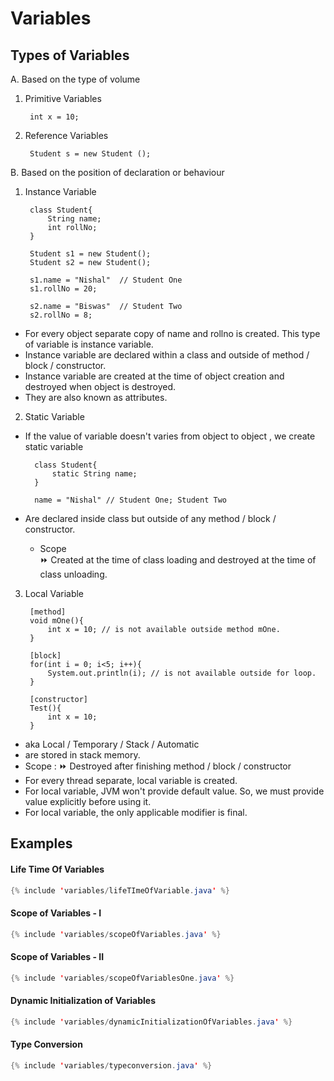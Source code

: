 # Variables

## Types of Variables

A. Based on the type of volume
1. Primitive Variables

        int x = 10;
2. Reference Variables

        Student s = new Student ();

B. Based on the position of declaration or behaviour
1. Instance Variable

        class Student{
            String name;
            int rollNo;
        }
        
        Student s1 = new Student();
        Student s2 = new Student();

        s1.name = "Nishal"  // Student One
        s1.rollNo = 20;

        s2.name = "Biswas"  // Student Two
        s2.rollNo = 8;

- For every object separate copy of name and rollno is created. This type of variable is instance variable.
- Instance variable are declared within a class and outside of method / block / constructor.
- Instance variable are created at the time of object creation and destroyed when object is destroyed.
- They are also known as attributes.

2. Static Variable
- If the value of variable doesn't varies from object to object , we create static variable

        class Student{
            static String name;
        }

        name = "Nishal" // Student One; Student Two
- Are declared inside class but outside of any method / block / constructor.

    - Scope  
    ⏩ Created at the time of class loading and destroyed at the time of class unloading.

3. Local Variable

        [method]
        void mOne(){
            int x = 10; // is not available outside method mOne.
        }

        [block]
        for(int i = 0; i<5; i++){
            System.out.println(i); // is not available outside for loop.
        }

        [constructor]
        Test(){
            int x = 10;
        }

 - aka Local / Temporary / Stack / Automatic
 - are stored in stack memory.
 - Scope :
    ⏩ Destroyed after finishing method / block / constructor
 - For every thread separate, local variable is created.
 - For local variable, JVM won't provide default value. So, we must provide value explicitly before using it.
 - For local variable, the only applicable modifier is final. 

## Examples
#### Life Time Of Variables
```java
{% include 'variables/lifeTImeOfVariable.java' %}
```

#### Scope of Variables - I
```java
{% include 'variables/scopeOfVariables.java' %}
```

#### Scope of Variables - II
```java
{% include 'variables/scopeOfVariablesOne.java' %}
```


#### Dynamic Initialization of Variables
```java
{% include 'variables/dynamicInitializationOfVariables.java' %}
```

#### Type Conversion
```java
{% include 'variables/typeconversion.java' %}
```
